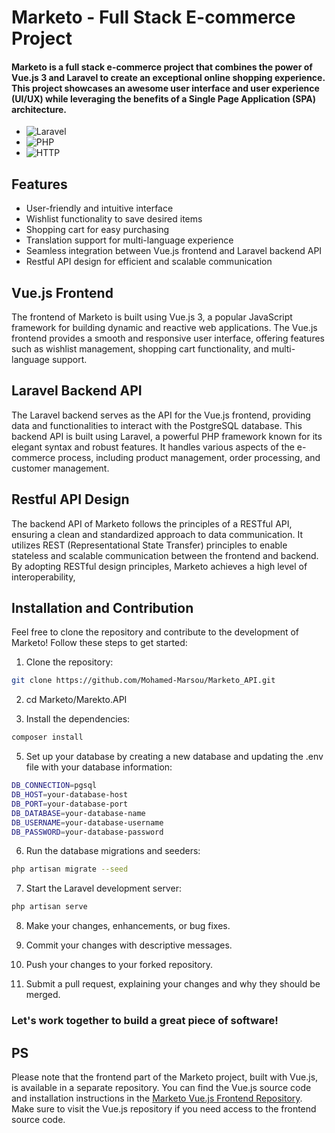 # Marketo - Full Stack E-commerce Project

#### Marketo is a full stack e-commerce project that combines the power of Vue.js 3 and Laravel to create an exceptional online shopping experience. This project showcases an awesome user interface and user experience (UI/UX) while leveraging the benefits of a Single Page Application (SPA) architecture.
- ![Laravel](https://img.shields.io/badge/-Laravel-FF2D20?logo=laravel&logoColor=white)
- ![PHP](https://img.shields.io/badge/-PHP-777BB4?logo=php&logoColor=white)
- ![HTTP](https://img.shields.io/badge/-HTTP-005C97?logo=http&logoColor=white)

## Features

- User-friendly and intuitive interface
- Wishlist functionality to save desired items
- Shopping cart for easy purchasing
- Translation support for multi-language experience
- Seamless integration between Vue.js frontend and Laravel backend API
- Restful API design for efficient and scalable communication

## Vue.js Frontend

The frontend of Marketo is built using Vue.js 3, a popular JavaScript framework for building dynamic and reactive web applications. The Vue.js frontend provides a smooth and responsive user interface, offering features such as wishlist management, shopping cart functionality, and multi-language support.

## Laravel Backend API

The Laravel backend serves as the API for the Vue.js frontend, providing data and functionalities to interact with the PostgreSQL database. This backend API is built using Laravel, a powerful PHP framework known for its elegant syntax and robust features. It handles various aspects of the e-commerce process, including product management, order processing, and customer management.

## Restful API Design

The backend API of Marketo follows the principles of a RESTful API, ensuring a clean and standardized approach to data communication. It utilizes REST (Representational State Transfer) principles to enable stateless and scalable communication between the frontend and backend. By adopting RESTful design principles, Marketo achieves a high level of interoperability,

## Installation and Contribution

Feel free to clone the repository and contribute to the development of Marketo! Follow these steps to get started:

1. Clone the repository:

```bash
git clone https://github.com/Mohamed-Marsou/Marketo_API.git

```
2. cd Marketo/Marekto.API

4. Install the dependencies:
 ```bash
composer install

```
5. Set up your database by creating a new database and updating the .env file with your database information:
 ```bash
DB_CONNECTION=pgsql
DB_HOST=your-database-host
DB_PORT=your-database-port
DB_DATABASE=your-database-name
DB_USERNAME=your-database-username
DB_PASSWORD=your-database-password

```
6. Run the database migrations and seeders:
 ```bash
php artisan migrate --seed

```
7. Start the Laravel development server:
  ```bash
php artisan serve

```
8. Make your changes, enhancements, or bug fixes.

9. Commit your changes with descriptive messages.

10. Push your changes to your forked repository.

11. Submit a pull request, explaining your changes and why they should be merged.

### Let's work together to build a great piece of software!

## PS

Please note that the frontend part of the Marketo project, built with Vue.js, is available in a separate repository. You can find the Vue.js source code and installation instructions in the [Marketo Vue.js Frontend Repository](https://github.com/Mohamed-Marsou/Marketo.git). Make sure to visit the Vue.js repository if you need access to the frontend source code.
